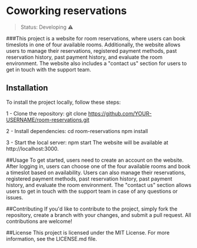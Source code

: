 # Coworking reservations

> Status: Developing ⚠️

###This project is a website for room reservations, where users can book timeslots in one of four available rooms. Additionally, the website allows users to manage their reservations, registered payment methods, past reservation history, past payment history, and evaluate the room environment. The website also includes a "contact us" section for users to get in touch with the support team.

## Installation

To install the project locally, follow these steps:

1 - Clone the repository:
git clone https://github.com/YOUR-USERNAME/room-reservations.git

2 - Install dependencies:
cd room-reservations
npm install

3 - Start the local server:
npm start
The website will be available at http://localhost:3000.

##Usage
To get started, users need to create an account on the website. After logging in, users can choose one of the four available rooms and book a timeslot based on availability. Users can also manage their reservations, registered payment methods, past reservation history, past payment history, and evaluate the room environment. The "contact us" section allows users to get in touch with the support team in case of any questions or issues.

##Contributing
If you'd like to contribute to the project, simply fork the repository, create a branch with your changes, and submit a pull request. All contributions are welcome!

##License
This project is licensed under the MIT License. For more information, see the LICENSE.md file.
